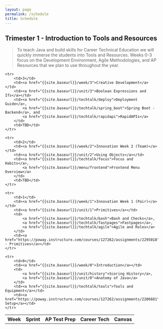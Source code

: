 ```yaml
---
layout: page
permalink: /schedule
title: Schedule
---
```

## Trimester 1 - Introduction to Tools and Resources
> To teach Java and build skills for Career Technical Education we will quickly immerse the students into Tools and Resources.  Weeks 0-3 focus on the Development Environment,  Agile Methodologies, and AP Resources that we plan to use throughout the year.  

<table>
    <tr>
     <th>Week</th>
     <th>Sprint</th>
     <th>AP Test Prep</th>
     <th>Career Tech</th>
     <th>Canvas</th>
    </tr>

    <tr>
        <td>3</td>
        <td><a href="{{site.baseurl}}/week/3">Creative Development</a></td>
        <td><a href="{{site.baseurl}}/unit/3">Boolean Expressions and Ifs</a></td>
        <td><a href="{{site.baseurl}}/techtalk/deploy">Deployment Guide</a>,
            <a href="{{site.baseurl}}/techtalk/spring_boot">Spring Boot - Backend</a>, and
            <a href="{{site.baseurl}}/techtalk/rapidapi">RapidAPIs</a>
        </td>
        <td>TBD</td>
    </tr>

    <tr>
        <td>2</td>
        <td><a href="{{site.baseurl}}/week/2">Innovation Week 2 (Team)</a></td>
        <td><a href="{{site.baseurl}}/unit/2">Using Objects</a></td>
        <td><a href="{{site.baseurl}}/techtalk/focus">Focus and Habits</a>, 
            <a href="{{site.baseurl}}/menu/frontend">Frontend Menu Overview</a>
        </td>
        <td>TBD</td>
    </tr>

    <tr>
        <td>1</td>
        <td><a href="{{site.baseurl}}/week/1">Innovation Week 1 (Pair)</a></td>
        <td><a href="{{site.baseurl}}/unit/1">Primitives</a></td>
        <td>
            <a href="{{site.baseurl}}/techtalk/bash">Bash and Checks</a>,
            <a href="{{site.baseurl}}/techtalk/fastpages">Fastpages</a>,
            <a href="{{site.baseurl}}/techtalk/agile">Agile and Roles</a>
        </td> 
        <td><a href="https://poway.instructure.com/courses/127262/assignments/2295018">Innovation - Primitives</a></td>
    </tr>
    
    <tr>
        <td>0</td>
        <td><a href="{{site.baseurl}}/week/0">Introduction</a></td>
        <td>
            <a href="{{site.baseurl}}/unit/history">Scoring History</a>,
            <a href="{{site.baseurl}}/unit/0">Anatomy of Java</a>
        </td>
        <td><a href="{{site.baseurl}}/techtalk/tools">Tools and Equipment</a></td>
        <td><a href="https://poway.instructure.com/courses/127262/assignments/2206681">Tool Setup</a></td>
    </tr>
    
</table>

<!-- 
<table>
    <tr>
     <th>Week</th>
     <th>Sprint</th>
     <th>AP Test Prep</th>
     <th>Career Tech</th>
     <th>Canvas</th>
    </tr>

    <tr>
        <td>10</td>
        <td><a href=""></a>Analytics</td>
        <td><a href="">Recursion</a></td>
        <td><a href="https://github.com/nighthawkcoders/nighthawk_csa/wiki/Tri-2:-Tech-Talk-7-Sorts">Intro to Sorts</a></td>
        <td>TBD</td>
    </tr>

    <tr>
        <td>9</td>
        <td><a href=""></a>Algorithms with Polymorphism</td>
        <td><a href="">Inheritance</a></td>
        <td><a href="https://csa.nighthawkcodingsociety.com/mvc/fibonacci">Algorithms 3 ways</a></td>
        <td>TBD</td>
    </tr>

    <tr>
        <td>8</td>
        <td><a href=""></a>Images</td>
        <td><a href="">2D Array</a></td>
        <td><a href="https://csa.nighthawkcodingsociety.com/starters/image">Managing Images in Java</a></td>
        <td>TBD</td>
    </tr>

    <tr>
        <td>7</td>
        <td><a href="">Class/Object Operations</a></td>
        <td><a href="">ArrayList</a></td>
        <td><a href="https://github.com/nighthawkcoders/nighthawk_csa/wiki/Tri-2:-Tech-Talk-5-Data-Ops">Data Ops</a></td>
        <td>TBD</td>
    </tr>

    <tr>
        <td>6</td>
        <td><a href="">String/Object Operations</a></td>
        <td><a href="https://apstudents.collegeboard.org/courses/ap-computer-science-a/free-response-questions-by-year">Exam FRQs</a>,
            <a href="">Array</a>
        </td>
        <td><a href="https://github.com/nighthawkcoders/nighthawk_csa/wiki/Tri-2:-Tech-Talk-4---String-Ops">String Ops</a></td>
        <td>TBD</td>
    </tr>

    <tr>
        <td>5</td>
        <td><a href="">Test Driven Results</a></td>
        <td><a href="">Writing Classes</a></td>
        <td><a href="{{site.baseurl}}/techtalk/spring_thymeleaf">Spring Thymeleaf - Frontend</a></td>
        <td>TBD</td>
    </tr>

    <tr>
        <td>4</td>
        <td><a href="">Vision/Prototype Development</a></td>
        <td><a href="">Iteration</a></td>
        <td><a href="{{site.baseurl}}/data/overview">APIs and Data</a></td>
        <td>TBD</td>
    </tr>
-->
